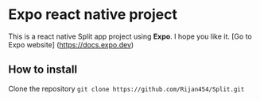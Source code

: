 # Expo react native project
This is a react native Split app project using **Expo**. I hope you like it.
[Go to Expo website] (https://docs.expo.dev)
## How to install
Clone the repository
`
git clone https://github.com/Rijan454/Split.git
`